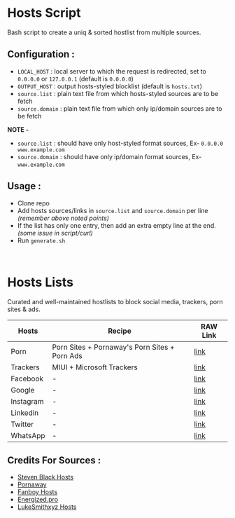 # Hosts Script
Bash script to create a uniq &amp; sorted hostlist from multiple sources.

## Configuration :
- `LOCAL_HOST` : local server to which the request is redirected, set to `0.0.0.0` or `127.0.0.1` (default is `0.0.0.0`)
- `OUTPUT_HOST` : output hosts-styled blocklist (default is `hosts.txt`)
- `source.list` : plain text file from which hosts-styled sources are to be fetch
- `source.domain` : plain text file from which only ip/domain sources are to be fetch

**NOTE -**
- `source.list` : should have only host-styled format sources, Ex- `0.0.0.0 www.example.com`
- `source.domain` : should have only ip/domain format sources, Ex- `www.example.com`

## Usage :
- Clone repo
- Add hosts sources/links in `source.list` and `source.domain` per line *(remember above noted points)*
- If the list has only one entry, then add an extra empty line at the end. *(some issue in script/curl)*
- Run `generate.sh`


<br>

# Hosts Lists
Curated and well-maintained hostlists to block social media, trackers, porn sites &amp; ads.

| Hosts | Recipe | RAW Link |
| --- | --- | --- |
| Porn | Porn Sites + Pornaway's Porn Sites + Porn Ads | [link](https://raw.githubusercontent.com/itspatkar/hosts/main/LISTS/porn.txt) |
| Trackers | MIUI + Microsoft Trackers | [link](https://raw.githubusercontent.com/itspatkar/Hosts/main/LISTS/trackers.txt) |
| Facebook | - | [link](https://raw.githubusercontent.com/itspatkar/Hosts/main/LISTS/facebook.txt) |
| Google | - | [link](https://raw.githubusercontent.com/itspatkar/Hosts/main/LISTS/google.txt) |
| Instagram | - | [link](https://raw.githubusercontent.com/itspatkar/Hosts/main/LISTS/instagram.txt) |
| Linkedin | - | [link](https://raw.githubusercontent.com/itspatkar/Hosts/main/LISTS/linkedin.txt) |
| Twitter | - | [link](https://raw.githubusercontent.com/itspatkar/Hosts/main/LISTS/twitter.txt) |
| WhatsApp | - | [link](https://raw.githubusercontent.com/itspatkar/Hosts/main/LISTS/whatsapp.txt) |

## Credits For Sources :
- [Steven Black Hosts](https://github.com/StevenBlack/hosts)
- [Pornaway](https://github.com/mhxion/pornaway)
- [Fanboy Hosts](https://www.fanboy.co.nz)
- [Energized.pro](https://energized.pro)
- [LukeSmithxyz Hosts](https://github.com/LukeSmithxyz/etc)
